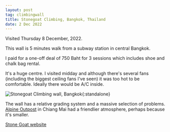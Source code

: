 ```yaml
---
layout: post
tag: climbingwall
title: Stonegoat Climbing, Bangkok, Thailand
date: 2 Dec 2022
---
```


Visited Thursday 8 December, 2022.

This wall is 5 minutes walk from a subway station in central Bangkok.

I paid for a one-off deal of 750 Baht for 3 sessions which includes shoe and chalk bag rental.

It's a huge centre. I visited midday and although there's several fans (including the biggest ceiling fans I've seen) it was too hot to be  comfortable. Ideally there would be A/C inside.

![Stonegoat Climbing wall, Bangkok](/images/stonegoat-1.jpeg){:standalone}

The wall has a relative grading system and a massive selection of problems. [Alpine Outpost](/alpine-outpost) in Chiang Mai had a friendlier atmosphere, perhaps because it's smaller.

[Stone Goat website](https://www.stonegoatclimb.com/)
